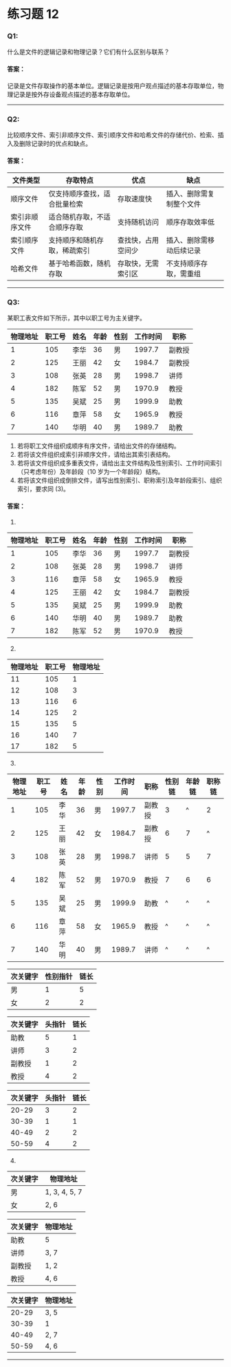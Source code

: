 # 练习题 12

### Q1:
什么是文件的逻辑记录和物理记录？它们有什么区别与联系？

#### 答案：
记录是文件存取操作的基本单位。逻辑记录是按用户观点描述的基本存取单位，物理记录是按外存设备观点描述的基本存取单位。

---

### Q2:
比较顺序文件、索引非顺序文件、索引顺序文件和哈希文件的存储代价、检索、插入及删除记录时的优点和缺点。

#### 答案：
| 文件类型       | 存取特点                     | 优点                | 缺点                      |
|----------------|------------------------------|---------------------|---------------------------|
| 顺序文件       | 仅支持顺序查找，适合批量检索 | 存取速度快          | 插入、删除需复制整个文件  |
| 索引非顺序文件 | 适合随机存取，不适合顺序存取 | 支持随机访问        | 顺序存取效率低            |
| 索引顺序文件   | 支持顺序和随机存取，稀疏索引 | 查找快，占用空间少  | 插入、删除需移动后续记录  |
| 哈希文件       | 基于哈希函数，随机存取       | 存取快，无需索引区  | 不支持顺序存取，需重组    |

---

### Q3:
某职工表文件如下所示，其中以职工号为主关键字。

| 物理地址 | 职工号 | 姓名 | 年龄 | 性别 | 工作时间 | 职称   |
|----------|--------|------|------|------|----------|--------|
| 1        | 105    | 李华 | 36   | 男   | 1997.7   | 副教授 |
| 2        | 125    | 王丽 | 42   | 女   | 1984.7   | 副教授 |
| 3        | 108    | 张英 | 28   | 男   | 1998.7   | 讲师   |
| 4        | 182    | 陈军 | 52   | 男   | 1970.9   | 教授   |
| 5        | 135    | 吴斌 | 25   | 男   | 1999.9   | 助教   |
| 6        | 116    | 章萍 | 58   | 女   | 1965.9   | 教授   |
| 7        | 140    | 华明 | 40   | 男   | 1989.7   | 助教   |

1. 若将职工文件组织成顺序有序文件，请给出文件的存储结构。
2. 若将该文件组织成索引非顺序文件，请给出其索引表结构。
3. 若将该文件组织成多重表文件，请给出主文件结构及性别索引、工作时间索引（只考虑年份）及年龄段（10 岁为一个年龄段）结构。
4. 若将该文件组织成倒排文件，请写出性别索引、职称索引及年龄段索引、组织索引，要求同 (3)。

#### 答案：
1.
| 物理地址 | 职工号 | 姓名 | 年龄 | 性别 | 工作时间 | 职称   |
|----------|--------|------|------|------|----------|--------|
| 1        | 105    | 李华 | 36   | 男   | 1997.7   | 副教授 |
| 2        | 108    | 张英 | 28   | 男   | 1998.7   | 讲师   |
| 3        | 116    | 章萍 | 58   | 女   | 1965.9   | 教授   |
| 4        | 125    | 王丽 | 42   | 女   | 1984.7   | 副教授 |
| 5        | 135    | 吴斌 | 25   | 男   | 1999.9   | 助教   |
| 6        | 140    | 华明 | 40   | 男   | 1989.7   | 助教   |
| 7        | 182    | 陈军 | 52   | 男   | 1970.9   | 教授   |

2. 
| 物理地址 | 职工号 | 物理地址 |
|----------|--------|----------|
| 11       | 105    |    1     |
| 12       | 108    |    3     |
| 13       | 116    |    6     |
| 14       | 125    |    2     |
| 15       | 135    |    5     |
| 16       | 140    |    7     |
| 17       | 182    |    5     |

3.
| 物理地址 | 职工号 | 姓名 | 年龄 | 性别 | 工作时间 | 职称   | 性别链 | 年龄链 | 职称链 |
|----------|--------|------|------|------|----------|--------|--------|--------|--------|
| 1        | 105    | 李华 | 36   | 男   | 1997.7   | 副教授 | 3      | ^      | 2      |
| 2        | 125    | 王丽 | 42   | 女   | 1984.7   | 副教授 | 6      | 7      | ^      |
| 3        | 108    | 张英 | 28   | 男   | 1998.7   | 讲师   | 5      | 5      | 7      |
| 4        | 182    | 陈军 | 52   | 男   | 1970.9   | 教授   | 7      | 6      | 6      |
| 5        | 135    | 吴斌 | 25   | 男   | 1999.9   | 助教   | ^      | ^      | ^      |
| 6        | 116    | 章萍 | 58   | 女   | 1965.9   | 教授   | ^      | ^      | ^      |
| 7        | 140    | 华明 | 40   | 男   | 1989.7   | 讲师   | ^      | ^      | ^      |

| 次关键字 | 性别指针 | 链长 |
|----------|----------|------|
| 男       | 1        | 5    |
| 女       | 2        | 2    |

| 次关键字 | 头指针 | 链长 |
|----------|--------|------|
| 助教     | 5      | 1    |
| 讲师     | 3      | 2    |
| 副教授   | 1      | 2    |
| 教授     | 4      | 2    |

| 次关键字 | 头指针 | 链长 |
|----------|--------|------|
| 20-29    | 3      | 2    |
| 30-39    | 1      | 1    |
| 40-49    | 2      | 2    |
| 50-59    | 4      | 2    |

4.
| 次关键字 |    物理地址   |
|----------|---------------|
| 男       | 1, 3, 4, 5, 7 |
| 女       | 2, 6          |

| 次关键字 | 物理地址 |
|----------|----------|
| 助教     | 5        |
| 讲师     | 3, 7     |
| 副教授   | 1, 2     |
| 教授     | 4, 6     |

| 次关键字 | 物理地址 |
|----------|----------|
| 20-29    | 3, 5     |
| 30-39    | 1        |
| 40-49    | 2, 7     |
| 50-59    | 4, 6     |

---
